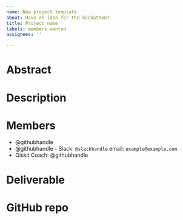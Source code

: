 ```yaml
---
name: New project template
about: Have an idea for the hackathon?
title: Project name
labels: members wanted
assignees: ''

---
```


# Abstract
<!-- Describe your idea in 3 or 4 sentences -->

# Description <!-- ⚠️ Optional. Remove this section if not needed -->
<!-- A more detailed description of the idea -->

# Members
<!-- up to 5 members in the team. You don't need them when you submit the idea, but they need to be there when the hackathon starts. -->

 - @githubhandle <!-- ⚠️ Use github handles and feel free to and contact information, like the slack handle -->
 - @githubhandle - Slack: `@slackhandle` email: `example@example.com`
 - Qiskit Coach: @githubhandle <!-- ⚠️ Before the final submission, the project needs to have a coach -->

# Deliverable
<!-- A paper, a mobile app, a Terra module, a web page, etc -->

# GitHub repo
<!-- A link to the github repo where the project will be developed -->
